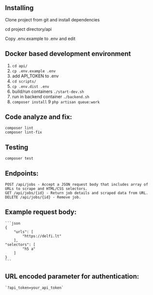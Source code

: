 ## Installing

Clone project from git and install dependencies

cd project directory/api 

Copy .env.example to .env and edit

## Docker based development environment

1. `cd api/`
2. `cp .env.example .env`
3. add API_TOKEN to .env
4. `cd scripts/`
5. `cp .env.dist .env`
6. build/run containers `./start-dev.sh`
7. run in backend container `./backend.sh`
8. `composer install`
9 `php artisan queue:work`

## Code analyze and fix:

    composer lint
    composer lint-fix

## Testing
    
    composer test

## Endpoints:

    POST /api/jobs - Accept a JSON request body that includes array of URLs to scrape and HTML/CSS selectors.
    GET /api/jobs/{id} - Return job details and scraped data from URL.
    DELETE /api/jobs/{id} - Remove job.

## Example request body:
    
    ```json
    {
        "urls": [
            "https://delfi.lt"        
        ],
    "selectors": [
            "h5 a"
        ]
    }
    ```

## URL encoded parameter for authentication:

    `?api_token=your_api_token`
